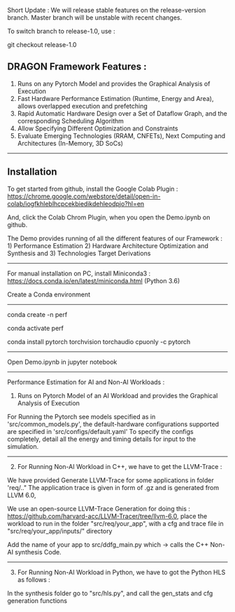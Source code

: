 Short Update : We will release stable features on the release-version branch. Master branch will be unstable with recent changes.

To switch branch to release-1.0, use :

git checkout release-1.0

## DRAGON Framework Features :

1. Runs on any Pytorch Model and provides the Graphical Analysis of Execution
2. Fast Hardware Performance Estimation (Runtime, Energy and Area), allows overlapped execution and prefetching
3. Rapid Automatic Hardware Design over a Set of Dataflow Graph, and the corresponding Scheduling Algorithm
4. Allow Specifying Different Optimization and Constraints
5. Evaluate Emerging Technologies (RRAM, CNFETs), Next Computing and Architectures (In-Memory, 3D SoCs)


---

## Installation

To get started from github, install the Google Colab Plugin : https://chrome.google.com/webstore/detail/open-in-colab/iogfkhleblhcpcekbiedikdehleodpjo?hl=en

And, click the Colab Chrom Plugin, when you open the Demo.ipynb on github.

The Demo provides running of all the different features of our Framework : 1) Performance Estimation 2) Hardware Architecture Optimization and Synthesis and 3) Technologies Target Derivations 

---

For manual installation on PC, install Miniconda3 : https://docs.conda.io/en/latest/miniconda.html (Python 3.6)

Create a Conda environment

---
conda create -n perf

conda activate perf 

conda install pytorch torchvision torchaudio cpuonly -c pytorch

---

Open Demo.ipynb in jupyter notebook

---
Performance Estimation for AI and Non-AI Workloads :

1. Runs on Pytorch Model of an AI Workload and provides the Graphical Analysis of Execution

For Running the Pytorch see models specified as in 'src/common_models.py', the default-hardware configurations supported are specified in 'src/configs/default.yaml'
To specify the configs completely, detail all the energy and timing details for input to the simulation.

---


2. For Running Non-AI Workload in C++, we have to get the LLVM-Trace :

We have provided Generate LLVM-Trace for some applications in folder 'req/.."
The application trace is given in form of .gz and is generated from LLVM 6.0,

We use an open-source LLVM-Trace Generation for doing this : https://github.com/harvard-acc/LLVM-Tracer/tree/llvm-6.0, place the workload to run in the folder "src/req/your_app", with a cfg and trace file in "src/req/your_app/inputs/" directory

Add the name of your app to src/ddfg_main.py which -> calls the C++ Non-AI synthesis Code. 

---


3. For Running Non-AI Workload in Python, we have to got the Python HLS as follows :

In the synthesis folder go to "src/hls.py", and call the gen_stats and cfg generation functions
